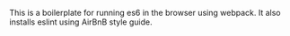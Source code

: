 This is a boilerplate for running es6 in the browser using webpack.  It also installs eslint using AirBnB style guide.